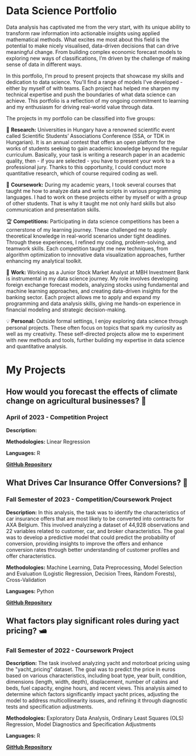 # Data Science Portfolio
Data analysis has captivated me from the very start, with its unique ability to transform raw information into actionable insights using applied mathematical methods. What excites me most about this field is the potential to make nicely visualised, data-driven decisions that can drive meaningful change. From building complex economic forecast models to exploring new ways of classifications, I’m driven by the challenge of making sense of data in different ways.

In this portfolio, I’m proud to present projects that showcase my skills and dedication to data science. You'll find a range of models I've developed - either by myself of with teams. Each project has helped me sharpen my technical expertise and push the boundaries of what data science can achieve. This portfolio is a reflection of my ongoing commitment to learning and my enthusiasm for driving real-world value through data. 

The projects in my portfolio can be classified into five groups:

:page_facing_up: **Research:** Universities in Hungary have a renowned scientific event called Scientific Students’ Associations Conference (SSA, or TDK in Hungarian). It is an annual contest that offers an open platform for the works of students seeking to gain academic knowledge beyond the regular curriculum. Basically, your task is writing a research paper in an academic quality, then - if you are selected - you have to present your work to a professional jury. Thanks to this opportunity, I could conduct more quantitative research, which of course required coding as well.

:school: **Coursework:** During my academic years, I took several courses that taught me how to analyze data and write scripts in various programming languages. I had to work on these projects either by myself or with a group of other students. That is why it taught me not only hard skills but also communication and presentation skills.

:trophy: **Competitions:** Participating in data science competitions has been a cornerstone of my learning journey. These challenged me to apply theoretical knowledge in real-world scenarios under tight deadlines. Through these experiences, I refined my coding, problem-solving, and teamwork skills. Each competition taught me new techniques, from algorithm optimization to innovative data visualization approaches, further enhancing my analytical toolkit.

:briefcase: **Work:** Working as a Junior Stock Market Analyst at MBH Investment Bank is instrumental in my data science journey. My role involves developing foreign exchange forecast models, analyzing stocks using fundamental and machine learning approaches, and creating data-driven insights for the banking sector. Each project allows me to apply and expand my programming and data analysis skills, giving me hands-on experience in financial modeling and strategic decision-making.

:bulb: **Personal:** Outside formal settings, I enjoy exploring data science through personal projects. These often focus on topics that spark my curiosity as well as my creativity. These self-directed projects allow me to experiment with new methods and tools, further building my expertise in data science and quantitative analysis.


# My Projects
## How would you forecast the effects of climate change on agricultural businesses? :corn:
### April of 2023 - Competition Project
**Description:**

**Methodologies:** Linear Regression

**Languages:** R

[**GitHub Repository**](https://github.com/Milanpeter-77/Competition-Morgan-Stanley-Quant-Challange)
## What Drives Car Insurance Offer Conversions? :car:
### Fall Semester of 2023 - Competition/Coursework Project
**Description:** In this analysis, the task was to identify the characteristics of car insurance offers that are most likely to be converted into contracts for AXA Belgium. This involved analyzing a dataset of 44,928 observations and 22 variables related to customer, car, and broker characteristics. The goal was to develop a predictive model that could predict the probability of conversion, providing insights to improve the offers and enhance conversion rates through better understanding of customer profiles and offer characteristics.

**Methodologies:** Machine Learning, Data Preprocessing, Model Selection and Evaluation (Logistic Regression, Decision Trees, Random Forests), Cross-Validation

**Languages:** Python

[**GitHub Repository**](https://github.com/Milanpeter-77/Competition-AXA-Data-Science-Challenge)
## What factors play significant roles during yact pricing? :motor_boat:
### Fall Semester of 2022 - Coursework Project
**Description:** The task involved analyzing yacht and motorboat pricing using the "yacht_pricing" dataset. The goal was to predict the price in euros based on various characteristics, including boat type, year built, condition, dimensions (length, width, depth), displacement, number of cabins and beds, fuel capacity, engine hours, and recent views. This analysis aimed to determine which factors significantly impact yacht prices, adjusting the model to address multicollinearity issues, and refining it through diagnostic tests and specification adjustments.

**Methodologies:** Exploratory Data Analysis, Ordinary Least Squares (OLS) Regression, Model Diagnostics and Specification Adjustments

**Languages:** R

[**GitHub Repository**](https://github.com/Milanpeter-77/Coursework-Yacht-Pricing)





